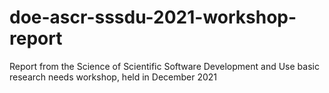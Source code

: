 # doe-ascr-sssdu-2021-workshop-report
Report from the Science of Scientific Software Development and Use basic research needs workshop, held in December 2021
